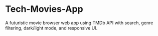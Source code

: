# Tech-Movies-App
A futuristic movie browser web app using TMDb API with search, genre filtering, dark/light mode, and responsive UI.
